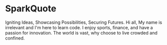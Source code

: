 # SparkQuote
Igniting Ideas, Showcasing Possibilities, Securing Futures.
Hi all,
My name is irrelevant and I'm here to learn code.
I enjoy sports, finance, and have a passion for innovation.
The world is vast, why choose to live crowded and confined. 
